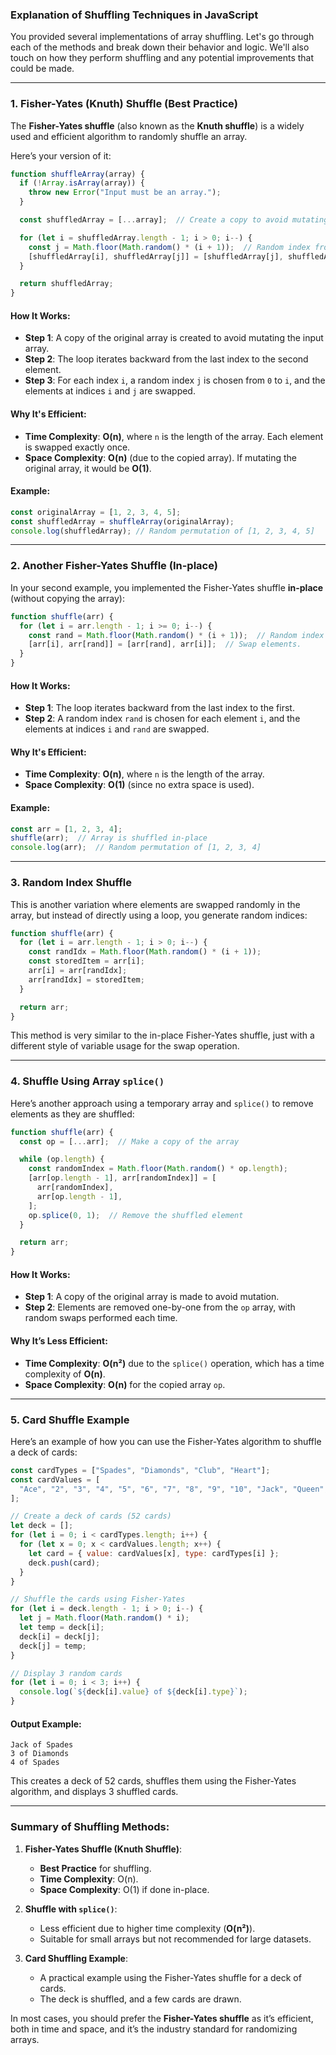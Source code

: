 ### Explanation of Shuffling Techniques in JavaScript

You provided several implementations of array shuffling. Let's go through each of the methods and break down their behavior and logic. We'll also touch on how they perform shuffling and any potential improvements that could be made.

---

### **1. Fisher-Yates (Knuth) Shuffle (Best Practice)**

The **Fisher-Yates shuffle** (also known as the **Knuth shuffle**) is a widely used and efficient algorithm to randomly shuffle an array.

Here’s your version of it:

```javascript
function shuffleArray(array) {
  if (!Array.isArray(array)) {
    throw new Error("Input must be an array.");
  }

  const shuffledArray = [...array];  // Create a copy to avoid mutating the original array.

  for (let i = shuffledArray.length - 1; i > 0; i--) {
    const j = Math.floor(Math.random() * (i + 1));  // Random index from 0 to i.
    [shuffledArray[i], shuffledArray[j]] = [shuffledArray[j], shuffledArray[i]];  // Swap elements.
  }

  return shuffledArray;
}
```

#### **How It Works:**
- **Step 1**: A copy of the original array is created to avoid mutating the input array.
- **Step 2**: The loop iterates backward from the last index to the second element.
- **Step 3**: For each index `i`, a random index `j` is chosen from `0` to `i`, and the elements at indices `i` and `j` are swapped.

#### **Why It's Efficient:**
- **Time Complexity**: **O(n)**, where `n` is the length of the array. Each element is swapped exactly once.
- **Space Complexity**: **O(n)** (due to the copied array). If mutating the original array, it would be **O(1)**.

#### **Example:**
```javascript
const originalArray = [1, 2, 3, 4, 5];
const shuffledArray = shuffleArray(originalArray);
console.log(shuffledArray); // Random permutation of [1, 2, 3, 4, 5]
```

---

### **2. Another Fisher-Yates Shuffle (In-place)**

In your second example, you implemented the Fisher-Yates shuffle **in-place** (without copying the array):

```javascript
function shuffle(arr) {
  for (let i = arr.length - 1; i >= 0; i--) {
    const rand = Math.floor(Math.random() * (i + 1));  // Random index from 0 to i.
    [arr[i], arr[rand]] = [arr[rand], arr[i]];  // Swap elements.
  }
}
```

#### **How It Works:**
- **Step 1**: The loop iterates backward from the last index to the first.
- **Step 2**: A random index `rand` is chosen for each element `i`, and the elements at indices `i` and `rand` are swapped.

#### **Why It's Efficient:**
- **Time Complexity**: **O(n)**, where `n` is the length of the array.
- **Space Complexity**: **O(1)** (since no extra space is used).

#### **Example:**
```javascript
const arr = [1, 2, 3, 4];
shuffle(arr);  // Array is shuffled in-place
console.log(arr);  // Random permutation of [1, 2, 3, 4]
```

---

### **3. Random Index Shuffle**

This is another variation where elements are swapped randomly in the array, but instead of directly using a loop, you generate random indices:

```javascript
function shuffle(arr) {
  for (let i = arr.length - 1; i > 0; i--) {
    const randIdx = Math.floor(Math.random() * (i + 1));
    const storedItem = arr[i];
    arr[i] = arr[randIdx];
    arr[randIdx] = storedItem;
  }

  return arr;
}
```

This method is very similar to the in-place Fisher-Yates shuffle, just with a different style of variable usage for the swap operation.

---

### **4. Shuffle Using Array `splice()`**

Here’s another approach using a temporary array and `splice()` to remove elements as they are shuffled:

```javascript
function shuffle(arr) {
  const op = [...arr];  // Make a copy of the array

  while (op.length) {
    const randomIndex = Math.floor(Math.random() * op.length);
    [arr[op.length - 1], arr[randomIndex]] = [
      arr[randomIndex],
      arr[op.length - 1],
    ];
    op.splice(0, 1);  // Remove the shuffled element
  }

  return arr;
}
```

#### **How It Works:**
- **Step 1**: A copy of the original array is made to avoid mutation.
- **Step 2**: Elements are removed one-by-one from the `op` array, with random swaps performed each time.

#### **Why It’s Less Efficient:**
- **Time Complexity**: **O(n²)** due to the `splice()` operation, which has a time complexity of **O(n)**.
- **Space Complexity**: **O(n)** for the copied array `op`.

---

### **5. Card Shuffle Example**

Here’s an example of how you can use the Fisher-Yates algorithm to shuffle a deck of cards:

```javascript
const cardTypes = ["Spades", "Diamonds", "Club", "Heart"];
const cardValues = [
  "Ace", "2", "3", "4", "5", "6", "7", "8", "9", "10", "Jack", "Queen", "King"
];

// Create a deck of cards (52 cards)
let deck = [];
for (let i = 0; i < cardTypes.length; i++) {
  for (let x = 0; x < cardValues.length; x++) {
    let card = { value: cardValues[x], type: cardTypes[i] };
    deck.push(card);
  }
}

// Shuffle the cards using Fisher-Yates
for (let i = deck.length - 1; i > 0; i--) {
  let j = Math.floor(Math.random() * i);
  let temp = deck[i];
  deck[i] = deck[j];
  deck[j] = temp;
}

// Display 3 random cards
for (let i = 0; i < 3; i++) {
  console.log(`${deck[i].value} of ${deck[i].type}`);
}
```

#### **Output Example:**
```plaintext
Jack of Spades
3 of Diamonds
4 of Spades
```

This creates a deck of 52 cards, shuffles them using the Fisher-Yates algorithm, and displays 3 shuffled cards.

---

### **Summary of Shuffling Methods:**

1. **Fisher-Yates Shuffle (Knuth Shuffle)**:
   - **Best Practice** for shuffling.
   - **Time Complexity**: O(n).
   - **Space Complexity**: O(1) if done in-place.
   
2. **Shuffle with `splice()`**:
   - Less efficient due to higher time complexity (**O(n²)**).
   - Suitable for small arrays but not recommended for large datasets.

3. **Card Shuffling Example**:
   - A practical example using the Fisher-Yates shuffle for a deck of cards.
   - The deck is shuffled, and a few cards are drawn.

In most cases, you should prefer the **Fisher-Yates shuffle** as it’s efficient, both in time and space, and it’s the industry standard for randomizing arrays.